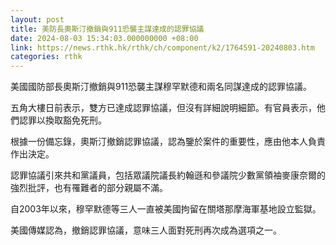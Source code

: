 ```yaml
---
layout: post
title: 美防長奧斯汀撤銷與911恐襲主謀達成的認罪協議
date: 2024-08-03 15:34:03.000000000 +08:00
link: https://news.rthk.hk/rthk/ch/component/k2/1764591-20240803.htm
categories: rthk
---
```


美國國防部長奧斯汀撤銷與911恐襲主謀穆罕默德和兩名同謀達成的認罪協議。

五角大樓日前表示，雙方已達成認罪協議，但沒有詳細說明細節。有官員表示，他們認罪以換取豁免死刑。

根據一份備忘錄，奧斯汀撤銷認罪協議，認為鑒於案件的重要性，應由他本人負責作出決定。

認罪協議引來共和黨議員，包括眾議院議長約翰遜和參議院少數黨領袖麥康奈爾的強烈批評，也有罹難者的部分親屬不滿。

自2003年以來，穆罕默德等三人一直被美國拘留在關塔那摩海軍基地設立監獄。

美國傳媒認為，撤銷認罪協議，意味三人面對死刑再次成為選項之一。
